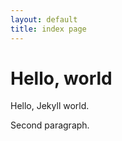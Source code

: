 ```yaml
---
layout: default
title: index page
---
```


# Hello, world #

Hello, Jekyll world.

Second paragraph.
